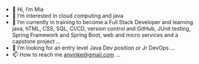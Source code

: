 - 👋 Hi, I’m Mia
- 👀 I’m interested in cloud computing and java
- 🌱 I’m currently in training to become a Full Stack Developer and learning java, hTML, CSS, SQL, CI/CD, version control and GitHub, JUnit testing, Spring Framework and Spring Boot, web and micro services and a capstone project ...
- 💞️ I’m looking for an entry level Java Dev position or Jr DevOps ...
- 📫 How to reach me anyinke@gmail.com ...

<!---
miatabong/miatabong is a ✨ special ✨ repository because its `README.md` (this file) appears on your GitHub profile.
You can click the Preview link to take a look at your changes.
--->
